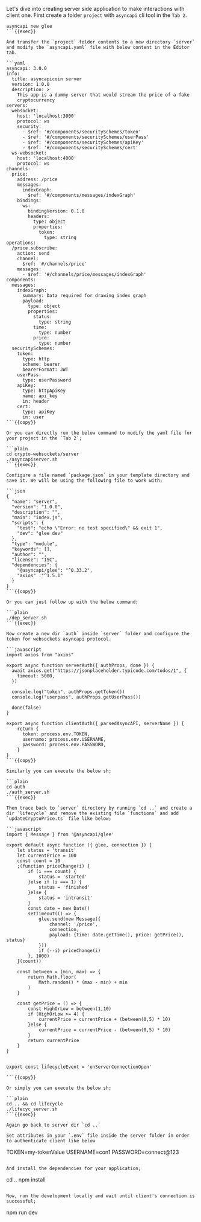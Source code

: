 Let's dive into creating server side application to make interactions with client one. First create a folder `project` with `asyncapi` cli tool in the `Tab 2`.

```plain
asyncapi new glee
```{{exec}}

And transfer the `project` folder contents to a new directory `server` and modify the `asyncapi.yaml` file with below content in the Editor tab.

```yaml
asyncapi: 3.0.0
info:
  title: asyncapicoin server
  version: 1.0.0
  description: >
    This app is a dummy server that would stream the price of a fake
    cryptocurrency
servers:
  websocket:
    host: 'localhost:3000'
    protocol: ws
    security:
      - $ref: '#/components/securitySchemes/token'
      - $ref: '#/components/securitySchemes/userPass'
      - $ref: '#/components/securitySchemes/apiKey'
      - $ref: '#/components/securitySchemes/cert'
  ws-websocket:
    host: 'localhost:4000'
    protocol: ws
channels:
  price:
    address: /price
    messages:
      indexGraph:
        $ref: '#/components/messages/indexGraph'
    bindings:
      ws:
        bindingVersion: 0.1.0
        headers:
          type: object
          properties:
            token:
              type: string
operations:
  /price.subscribe:
    action: send
    channel:
      $ref: '#/channels/price'
    messages:
      - $ref: '#/channels/price/messages/indexGraph'
components:
  messages:
    indexGraph:
      summary: Data required for drawing index graph
      payload:
        type: object
        properties:
          status:
            type: string
          time:
            type: number
          price:
            type: number
  securitySchemes:
    token:
      type: http
      scheme: bearer
      bearerFormat: JWT
    userPass:
      type: userPassword
    apiKey:
      type: httpApiKey
      name: api_key
      in: header
    cert:
      type: apiKey
      in: user
```{{copy}}

Or you can directly run the below command to modify the yaml file for your project in the `Tab 2`;

```plain
cd crypto-websockets/server
./asyncapiserver.sh
```{{exec}}

Configure a file named `package.json` in your template directory and save it. We will be using the following file to work with;

```json
{
  "name": "server",
  "version": "1.0.0",
  "description": "",
  "main": "index.js",
  "scripts": {
    "test": "echo \"Error: no test specified\" && exit 1",
    "dev": "glee dev"
  },
  "type": "module",
  "keywords": [],
  "author": "",
  "license": "ISC",
  "dependencies": {
    "@asyncapi/glee": "^0.33.2",
    "axios" :"^1.5.1"
  }
}
```{{copy}}

Or you can just follow up with the below command;

```plain
./dep_server.sh
```{{exec}}

Now create a new dir `auth` inside `server` folder and configure the token for websockets asyncapi protocol. 

```javascript
import axios from "axios"

export async function serverAuth({ authProps, done }) {
  await axios.get("https://jsonplaceholder.typicode.com/todos/1", {
    timeout: 5000,
  })

  console.log("token", authProps.getToken())
  console.log("userpass", authProps.getUserPass())

  done(false)
}

export async function clientAuth({ parsedAsyncAPI, serverName }) {
    return {
      token: process.env.TOKEN,
      username: process.env.USERNAME,
      password: process.env.PASSWORD,
    }
}
```{{copy}}

Similarly you can execute the below sh;

```plain
cd auth
./auth_server.sh
```{{exec}}

Then trace back to `server` directory by running `cd ..` and create a dir `lifecycle` and remove the existing file `functions` and add `updateCryptoPrice.ts` file like below;

```javascript
import { Message } from '@asyncapi/glee'

export default async function ({ glee, connection }) {
    let status = 'transit'
    let currentPrice = 100
    const count = 10
    ;(function priceChange(i) {
        if (i === count) {
            status = 'started'
        }else if (i === 1) {
            status = 'finished'
        }else {
            status = 'intransit'
        }
        const date = new Date()
        setTimeout(() => {
            glee.send(new Message({
                channel: '/price',
                connection,
                payload: {time: date.getTime(), price: getPrice(), status}
            }))
            if (--i) priceChange(i)
        }, 1000)
    }(count))

    const between = (min, max) => {
        return Math.floor(
            Math.random() * (max - min) + min
        )
    }

    const getPrice = () => {
        const HighOrLow = between(1,10)
        if (HighOrLow >= 4) {
            currentPrice = currentPrice + (between(0,5) * 10)
        }else {
            currentPrice = currentPrice - (between(0,5) * 10)
        }
        return currentPrice
    }
}


export const lifecycleEvent = 'onServerConnectionOpen'

```{{copy}}

Or simply you can execute the below sh;

```plain
cd .. && cd lifecycle
./lifecyc_server.sh
```{{exec}}

Again go back to server dir `cd ..` 

Set attributes in your `.env` file inside the server folder in order to authenticate client like below

```
TOKEN=my-tokenValue
USERNAME=con1
PASSWORD=connect@123
```{{copy}}

And install the dependencies for your application;

```
cd ..
npm install
```{{exec}}

Now, run the development locally and wait until client's connection is successful;

```
npm run dev
```{{exec}}
